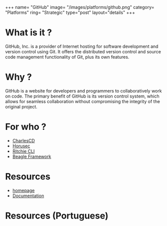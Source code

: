 +++
name= "GitHub"
image= "/images/platforms/github.png"
category= "Platforms"
ring= "Strategic"
type="post"
layout="details"
+++

# What is it ?

GitHub, Inc. is a provider of Internet hosting for software development and version control using Git. It offers the distributed version control and source code management functionality of Git, plus its own features.

# Why ?

GitHub is a website for developers and programmers to collaboratively work on code. The primary benefit of GitHub is its version control system, which allows for seamless collaboration without compromising the integrity of the original project.

# For who ?

* [CharlesCD](https://charlescd.io/)
* [Horusec](https://horusec.io/site/)
* [Ritchie CLI](https://ritchiecli.io/)
* [Beagle Framework](https://usebeagle.io/)

# Resources

* [homepage](https://github.com/)
* [Documentation](https://docs.github.com/en)


# Resources (Portuguese)
